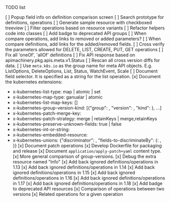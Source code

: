 TODO list

[ ] Popup field info on definition comparison screen
[ ] Search prototype for definitions, operations
[ ] Generate sample resource with checkboxed treeview
[ ] Filter operations based on resource variants
[ ] Refactor helpers code into classes
[ ] Add badge to deprecated API groups
[ ] When compare operations, add links to removed or added parameters?
[ ] When compare definitions, add links for the added/removed fields.
[ ] Cross verify the parameters allowed for DELETE, LIST, CREATE, PUT, GET operations
[ ] Fix all 'oneOf', 'allOf' definitions
[ ] Fix API response based on apimachinery.pkg.apis.meta.v1.Status
[ ] Rescan all cross version diffs for data.
[ ] Use `meta.k8s.io` as the group name for meta API objects.
    E.g. ListOptions, DeleteOptions, List, Status, WatchEvent, Scale
[ ] Document field selector. It is specified as a string for the list
    operation.
[x] Document the kubernetes extensions:
  * x-kubernetes-list-type: map | atomic | set
  * x-kubernetes-map-type: ganualar | atomic
  * x-kubernetes-list-map-keys: [<string>]
  * x-kubernetes-group-version-kind: [{"group": <group>, "version": <version>, "kind": <kind>}, ...] 
  * x-kubernetes-patch-merge-key: <string>
  * x-kubernetes-patch-strategy: merge | retainKeys | merge,retainKeys
  * x-kubernetes-preserve-unknown-fields: true | false 
  * x-kubernetes-int-or-string:
  * x-kubernetes-embedded-resource:
  * x-kubernetes-unions: {"discriminator": <discriminator>, "fields-to-discriminateBy": {<field>: <discriminator>, }}
[x] Document patch operations
[x] Develop Dockerfile for packaging and release
[x] Document `application/apply-patch+yaml` content type.
[x] More general comparison of group-versions.
[x] Debug the extra resource named "Info"
[x] Add back ignored definitions/operations in 1.13
[x] Add back ignored definitions/operations in 1.14
[x] Add back ignored definitions/operations in 1.15
[x] Add back ignored definitions/operations in 1.16
[x] Add back ignored definitions/operations in 1.17
[x] Add back ignored definitions/operations in 1.18
[x] Add badge to deprecated API resources
[x] Comparison of operations between two versions
[x] Related operations for a given operation

